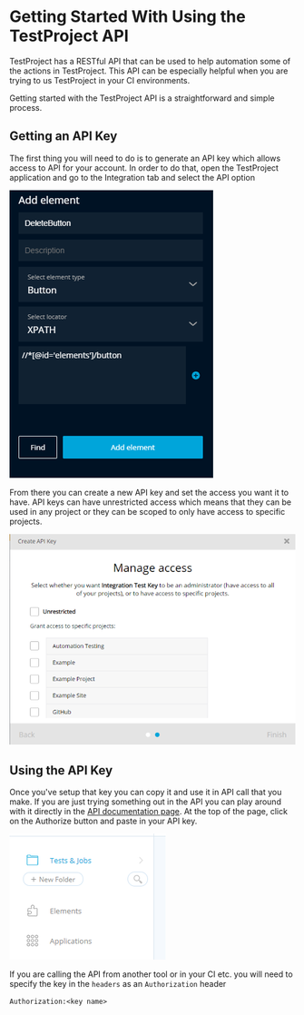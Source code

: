 # Getting Started With Using the TestProject API

TestProject has a RESTful API that can be used to help automation some of the actions in TestProject. This API can be especially helpful when you are trying to us TestProject in your CI environments.

Getting started with the TestProject API is a straightforward and simple process.

## Getting an API Key

The first thing you will need to do is to generate an API key which allows access to API for your account. In order to do that, open the TestProject application and go to the Integration tab and select the API option

![TestProject API](../.gitbook/assets/image%20%28152%29.png)

From there you can create a new API key and set the access you want it to have. API keys can have unrestricted access which means that they can be used in any project or they can be scoped to only have access to specific projects.

![API Key Scopes](../.gitbook/assets/image%20%28200%29.png)

## Using the API Key

Once you've setup that key you can copy it and use it in API call that you make. If you are just trying something out in the API you can play around with it directly in the [API documentation page](https://api.testproject.io/docs/v2/#/). At the top of the page, click on the Authorize button and paste in your API key.

![Authorize the API](../.gitbook/assets/image%20%2847%29.png)

If you are calling the API from another tool or in your CI etc. you will need to specify the key in the `headers` as an `Authorization` header

```text
Authorization:<key name>
```





